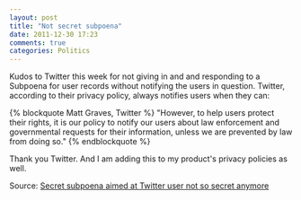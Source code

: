 ```yaml
---
layout: post
title: "Not secret subpoena"
date: 2011-12-30 17:23
comments: true
categories: Politics
---
```


Kudos to Twitter this week for not giving in and and responding to a Subpoena for user records without notifying the users in question. Twitter, according to their privacy policy, always notifies users when they can:

{% blockquote Matt Graves, Twitter %}
"However, to help users protect their rights, it is our policy to notify our users about law enforcement and governmental requests for their information, unless we are prevented by law from doing so."
{% endblockquote %}

Thank you Twitter. And I am adding this to my product's privacy policies as well.

Source: [Secret subpoena aimed at Twitter user not so secret anymore](http://news.cnet.com/8301-1009_3-57349732-83/secret-subpoena-aimed-at-twitter-user-not-so-secret-anymore/)